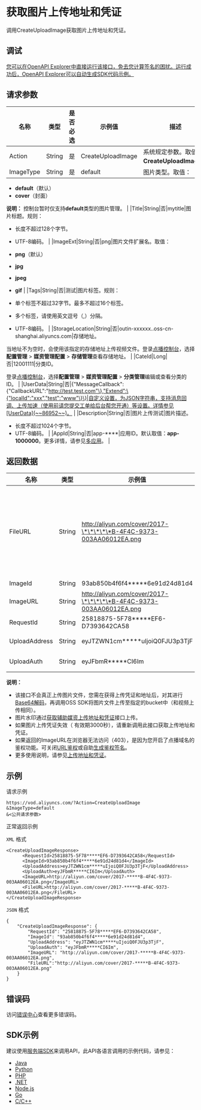 # 获取图片上传地址和凭证

调用CreateUploadImage获取图片上传地址和凭证。

## 调试

[您可以在OpenAPI Explorer中直接运行该接口，免去您计算签名的困扰。运行成功后，OpenAPI Explorer可以自动生成SDK代码示例。](https://api.aliyun.com/#product=vod&api=CreateUploadImage&type=RPC&version=2017-03-21)

## 请求参数

|名称|类型|是否必选|示例值|描述|
|--|--|----|---|--|
|Action|String|是|CreateUploadImage|系统规定参数。取值：**CreateUploadImage**。 |
|ImageType|String|是|default|图片类型。取值：

 -   **default**（默认）
-   **cover**（封面）

 **说明：** 控制台暂时仅支持**default**类型的图片管理。 |
|Title|String|否|mytitle|图片标题。规则：

 -   长度不超过128个字节。
-   UTF-8编码。 |
|ImageExt|String|否|png|图片文件扩展名。取值：

 -   **png**（默认）
-   **jpg**
-   **jpeg**
-   **gif** |
|Tags|String|否|测试|图片标签。规则：

 -   单个标签不超过32字节。最多不超过16个标签。
-   多个标签，请使用英文逗号（,）分隔。
-   UTF-8编码。 |
|StorageLocation|String|否|outin-xxxxxx..oss-cn-shanghai.aliyuncs.com|存储地址。

 当地址不为空时，会使用该指定的存储地址上传视频文件。登录[点播控制台](https://vod.console.aliyun.com/?spm=a2c4g.11186623.2.15.6948257eaZ4m54#/vod/settings/censored)，选择**配置管理** \> **媒资管理配置** \> **存储管理**查看存储地址。 |
|CateId|Long|否|12001111|分类ID。

 登录[点播控制台](https://vod.console.aliyun.com/?spm=a2c4g.11186623.2.15.6948257eaZ4m54#/vod/settings/censored)，选择**配置管理** \> **媒资管理配置** \> **分类管理**编辑或查看分类的ID。 |
|UserData|String|否|\{"MessageCallback":\{"CallbackURL":"http://test.test.com"\},"Extend":\{"localId":"xxx","test":"www"\}\}|自定义设置，为JSON字符串，支持消息回调、上传加速（使用前请您提交工单给后台帮您开通）等设置。详情参见[UserData](~~86952~~)。 |
|Description|String|否|图片上传测试|图片描述。

 -   长度不超过1024个字节。
-   UTF-8编码。 |
|AppId|String|否|app-\*\*\*\*|应用ID。默认取值：**app-1000000**。更多详情，请参见[多应用](~~113600~~)。 |

## 返回数据

|名称|类型|示例值|描述|
|--|--|---|--|
|FileURL|String|http://aliyun.com/cover/2017-\*\*\*\*\*B-4F4C-9373-003AA06012EA.png|文件OSS地址（不带鉴权）。添加水印时该地址可做[添加水印](~~98617~~)接口的入参FileUrl。 |
|ImageId|String|93ab850b4f6f4\*\*\*\*\*6e91d24d81d4|图片ID。 |
|ImageURL|String|http://aliyun.com/cover/2017-\*\*\*\*\*B-4F4C-9373-003AA06012EA.png|图片地址。 |
|RequestId|String|25818875-5F78\*\*\*\*\*EF6-D7393642CA58|请求ID。 |
|UploadAddress|String|eyJTZWN1cm\*\*\*\*\*uIjoiQ0FJU3p3TjF|上传地址。 |
|UploadAuth|String|eyJFbmR\*\*\*\*\*CI6Im|上传凭证。 |

**说明：**

-   该接口不会真正上传图片文件，您需在获得上传凭证和地址后，对其进行[Base64解码](~~55397~~)，再调用OSS SDK将图片文件上传至指定的bucket中（和视频上传相同）。
-   图片水印通过[获取辅助媒资上传地址和凭证](~~98467~~)接口上传。
-   如果图片上传凭证失效（ 有效期3000秒），请重新调用此接口获取上传地址和凭证。
-   如果返回的ImageURL在浏览器无法访问（403），是因为您开启了点播域名的鉴权功能。可关闭[URL鉴权](~~86090~~)或自助[生成鉴权签名](~~57007~~)。
-   更多使用说明，请参见[上传地址和凭证](~~55397~~)。

## 示例

请求示例

```
https://vod.aliyuncs.com/?Action=CreateUploadImage
&ImageType=default
&<公共请求参数>
```

正常返回示例

`XML` 格式

```
<CreateUploadImageResponse>
      <RequestId>25818875-5F78*****EF6-D7393642CA58</RequestId>
      <ImageId>93ab850b4f6f4*****6e91d24d81d4</ImageId>
      <UploadAddress>eyJTZWN1cm*****uIjoiQ0FJU3p3TjF</UploadAddress>
      <UploadAuth>eyJFbmR*****CI6Im</UploadAuth>
      <ImageURL>http://aliyun.com/cover/2017-*****B-4F4C-9373-003AA06012EA.png</ImageURL>
      <FileURL>http://aliyun.com/cover/2017-*****B-4F4C-9373-003AA06012EA.png</FileURL>
</CreateUploadImageResponse>
```

`JSON` 格式

```
{
    "CreateUploadImageResponse": {
        "RequestId": "25818875-5F78*****EF6-D7393642CA58",
        "ImageId": "93ab850b4f6f4*****6e91d24d81d4",
        "UploadAddress": "eyJTZWN1cm*****uIjoiQ0FJU3p3TjF",
        "UploadAuth": "eyJFbmR*****CI6Im",
        "ImageURL": "http://aliyun.com/cover/2017-*****B-4F4C-9373-003AA06012EA.png",
        "FileURL":"http://aliyun.com/cover/2017-*****B-4F4C-9373-003AA06012EA.png"
    }
}
```

## 错误码

访问[错误中心](https://error-center.alibabacloud.com/status/product/vod)查看更多错误码。

## SDK示例

建议使用[服务端SDK](~~101789~~)来调用API，此API各语言调用的示例代码，请参见：

-   [Java](~~61063~~)
-   [Python](~~61054~~)
-   [PHP](~~61069~~)
-   [.NET](~~84750~~)
-   [Node.js](~~101396~~)
-   [Go](~~101411~~)
-   [C/C++](~~101261~~)

